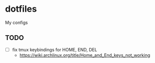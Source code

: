 # dotfiles
My configs

## TODO
- [ ] fix tmux keybindings for HOME, END, DEL
    - https://wiki.archlinux.org/title/Home_and_End_keys_not_working
